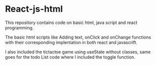 # React-js-html
This repository contains code on basic html, java script and react programming.

The basic html scripts like Adding text, onClick and onChange functions with their corresponding implentation in both react and javascrift.

I also included the tictactoe game using useState without classes, same goes for the todo List code where I included the toggle function.
